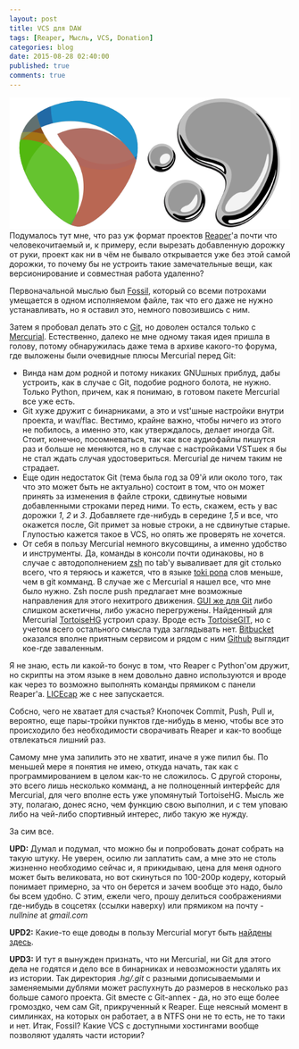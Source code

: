 ```yaml
---
layout: post
title: VCS для DAW
tags: [Reaper, Мысль, VCS, Donation]
categories: blog
date: 2015-08-28 02:40:00
published: true
comments: true
---
```

![](/images/2015/08/Untitled-2.png)
Подумалось тут мне, что раз уж формат проектов [Reaper](http://reaper.fm/)'а почти что человекочитаемый и, к примеру, если вырезать добавленную дорожку от руки, проект как ни в чём не бывало открывается уже без этой самой дорожки, то почему бы не устроить такие замечательные вещи, как версионирование и совместная работа удаленно?

Первоначальной мыслью был [Fossil](https://ru.wikipedia.org/wiki/Fossil), который со всеми потрохами умещается в одном исполняемом файле, так что его даже не нужно устанавливать, но я оставил это, немного повозившись с ним.

Затем я пробовал делать это с [Git](https://ru.wikipedia.org/wiki/Git), но доволен остался только с [Mercurial](https://ru.wikipedia.org/wiki/Mercurial). Естественно, далеко не мне одному такая идея пришла в голову, потому обнаружилась даже тема в архиве какого-то форума, где выложены были очевидные плюсы Mercurial перед Git:

+ Винда нам дом родной и потому никаких GNUшных приблуд, дабы устроить, как в случае с Git, подобие родного болота, не нужно. Только Python, причем, как я понимаю, в готовом пакете Mercurial все уже есть.
+ Git хуже дружит с бинарниками, а это и vst'шные настройки внутри проекта, и wav/flac. Вестимо, крайне важно, чтобы ничего из этого не побилось, а именно это, как утверждалось, делает иногда Git. Стоит, конечно, посомневаться, так как все аудиофайлы пишутся раз и больше не меняются, но в случае с настройками VSTшек я бы не стал ждать случая удостовериться. Mercurial де ничем таким не страдает.
+ Еще один недостаток Git (тема была год за 09'й или около того, так что это может быть не актуально) состоит в том, что он может принять за изменения в файле строки, сдвинутые новыми добавленными строками перед ними. То есть, скажем, есть у вас дорожки *1*, *2* и *3*. Добавляете где-нибудь в середине *1,5* и все, что окажется после, Git примет за новые строки, а не сдвинутые старые. Глупостью кажется такое в VCS, но опять же проверять не хочется.
+ От себя в пользу Mercurial немного вкусовщины, а именно удобство и инструменты. Да, команды в консоли почти одинаковы, но в случае с автодополнением [zsh](https://ru.wikipedia.org/wiki/Zsh) по tab'у вываливает для git столько всего, что я теряюсь и кажется, что в языке [toki pona](https://ru.wikipedia.org/wiki/%D0%A2%D0%BE%D0%BA%D0%B8%D0%BF%D0%BE%D0%BD%D0%B0) слов меньше, чем в git комманд.
В случае же с Mercurial я нашел все, что мне было нужно. Zsh после push предлагает мне возможные направления для этого нехитрого движения.
[GUI же для Git](https://ru.wikipedia.org/wiki/Git#.D0.93.D1.80.D0.B0.D1.84.D0.B8.D1.87.D0.B5.D1.81.D0.BA.D0.B8.D0.B5_.D0.B8.D0.BD.D1.82.D0.B5.D1.80.D1.84.D0.B5.D0.B9.D1.81.D1.8B) либо слишком аскетичны, либо ужасно перегружены. Найденный для Mercurial [TortoiseHG](https://ru.wikipedia.org/wiki/TortoiseHg) устроил сразу. Вроде есть [TortoiseGIT](https://ru.wikipedia.org/wiki/TortoiseGit), но с учетом всего остального смысла туда заглядывать нет.
[Bitbucket](https://bitbucket.org/) оказался вполне приятным сервисом и рядом с ним [Github](https://github.com/) выглядит кое-где заваленным.

Я не знаю, есть ли какой-то бонус в том, что Reaper с Python'ом дружит, но скрипты на этом языке в нем довольно давно используются и вроде как через то возможно выполнять команды прямиком с панели Reaper'а. [LICEcap](http://www.cockos.com/licecap/) же с нее запускается.

Собсно, чего не хватает для счастья? Кнопочек Commit, Push, Pull и, вероятно, еще пары-тройки пунктов где-нибудь в меню, чтобы все это происходило без необходимости сворачивать Reaper и как-то вообще отвлекаться лишний раз.

Самому мне ума запилить это не хватит, иначе я уже пилил бы. По меньшей мере я понятия не имею, откуда начать, так как с программированием в целом как-то не сложилось. С другой стороны, это всего лишь несколько комманд, а не полноценный интерфейс для Mercurial, для чего вполне есть уже упомянутый TortoiseHG.
Мысль же эту, полагаю, донес ясно, чем функцию свою выполнил, и с тем уповаю либо на чей-либо спортивный интерес, либо такую же нужду.

За сим все.

**UPD:**
Думал и подумал, что можно бы и попробовать донат собрать на такую штуку. Не уверен, осилю ли заплатить сам, а мне это не столь жизненно необходимо сейчас и, я прикидываю, цена для меня одного может быть великовата, но вот скинуться по 100-200р кодеру, который понимает примерно, за что он берется и зачем вообще это надо, было бы всем удобно.
С этим, ежели чего, прошу делиться соображениями где-нибудь в соцсетях (ссылки наверху) или прямиком на почту - *nullnine* at *gmail.com*

**UPD2:**
Какие-то еще доводы в пользу Mercurial могут быть [найдены здесь](http://forum.recordingreview.com/f8/else-using-version-control-software-ie-mercurial-git-projects-54318/).

**UPD3:**
И тут я вынужден признать, что ни Mercurial, ни Git для этого дела не годятся и дело все в бинарниках и невозможности удалять их из истории. Так директория *.hg/.git* с разными дописываемыми и заменяемыми дублями может распухнуть до размеров в несколько раз больше самого проекта.
Git вместе с Git-annex - да, но это еще более громоздко, чем сам Git, прикрученный к Reaper. Еще неясный момент в симлинках, на которых он работает, а в NTFS они не то есть, не то таки и нет.
Итак, Fossil? Какие VCS с доступными хостингами вообще позволяют удалять части истории?
